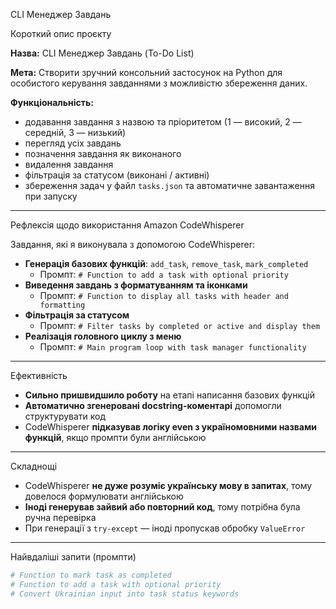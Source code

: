  CLI Менеджер Завдань

 Короткий опис проєкту

**Назва:** CLI Менеджер Завдань (To-Do List)

**Мета:** Створити зручний консольний застосунок на Python для особистого керування завданнями з можливістю збереження даних.

**Функціональність:**
- додавання завдання з назвою та пріоритетом (1 — високий, 2 — середній, 3 — низький)
- перегляд усіх завдань
- позначення завдання як виконаного
- видалення завдання
- фільтрація за статусом (виконані / активні)
- збереження задач у файл `tasks.json` та автоматичне завантаження при запуску

---

Рефлексія щодо використання Amazon CodeWhisperer

Завдання, які я виконувала з допомогою CodeWhisperer:

- **Генерація базових функцій**: `add_task`, `remove_task`, `mark_completed`
  - Промпт: `# Function to add a task with optional priority`
- **Виведення завдань з форматуванням та іконками**
  - Промпт: `# Function to display all tasks with header and formatting`
- **Фільтрація за статусом**
  - Промпт: `# Filter tasks by completed or active and display them`
- **Реалізація головного циклу з меню**
  - Промпт: `# Main program loop with task manager functionality`

---

 Ефективність

- **Сильно пришвидшило роботу** на етапі написання базових функцій
- **Автоматично згенеровані docstring-коментарі** допомогли структурувати код
- CodeWhisperer **підказував логіку even з україномовними назвами функцій**, якщо промпти були англійською

---

Складнощі

- CodeWhisperer **не дуже розуміє українську мову в запитах**, тому довелося формулювати англійською
- **Іноді генерував зайвий або повторний код**, тому потрібна була ручна перевірка
- При генерації з `try-except` — іноді пропускав обробку `ValueError`

---

Найвдаліші запити (промпти)

```python
# Function to mark task as completed
# Function to add a task with optional priority
# Convert Ukrainian input into task status keywords
